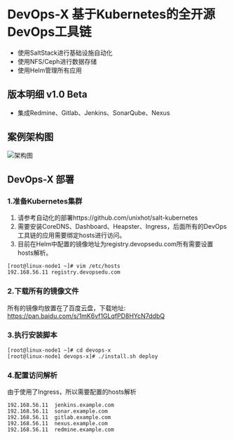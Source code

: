 # DevOps-X 基于Kubernetes的全开源DevOps工具链

- 使用SaltStack进行基础设施自动化
- 使用NFS/Ceph进行数据存储
- 使用Helm管理所有应用

## 版本明细 v1.0 Beta

- 集成Redmine、Gitlab、Jenkins、SonarQube、Nexus

## 案例架构图

  ![架构图](https://github.com/unixhot/devops-x/blob/master/docs/devops-x.png)

## DevOps-X 部署

### 1.准备Kubernetes集群

1. 请参考自动化的部署https://github.com/unixhot/salt-kubernetes
2. 需要安装CoreDNS、Dashboard、Heapster、Ingress，后面所有的DevOps工具链的应用需要绑定hosts进行访问。
3. 目前在Helm中配置的镜像地址为registry.devopsedu.com所有需要设置hosts解析。
```
[root@linux-node1 ~]# vim /etc/hosts
192.168.56.11 registry.devopsedu.com
```

### 2.下载所有的镜像文件

所有的镜像均放置在了百度云盘，下载地址: https://pan.baidu.com/s/1mK6vf1GLqfPD8HYcN7ddbQ

### 3.执行安装脚本
```
[root@linux-node1 ~]# cd devops-x
[root@linux-node1 devops-x]# ./install.sh deploy
```

### 4.配置访问解析

由于使用了Ingress，所以需要配置的hosts解析
```
192.168.56.11  jenkins.example.com
192.168.56.11  sonar.example.com
192.168.56.11  gitlab.example.com
192.168.56.11  nexus.example.com
192.168.56.11  redmine.example.com
```

